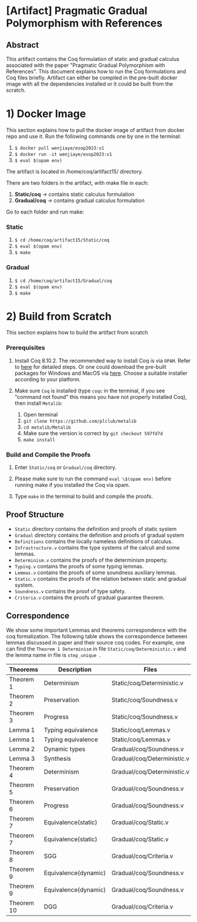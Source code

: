 #  [Artifact] Pragmatic Gradual Polymorphism with References

## Abstract

This artifact contains the Coq formulation of static and gradual calculus associated with the paper "Pragmatic Gradual Polymorphism with References". This document explains how to run the Coq formulations and Coq files briefly. Artifact can either be compiled in the pre-built docker image with all the dependencies installed or it could be built from the scratch.

# 1) Docker Image #

This section explains how to pull the docker image of artifact from docker repo and use it. Run the following commands one by one in the terminal:

1. `$ docker pull wenjiaye/esop2023:v1`
2. `$ docker run -it wenjiaye/esop2023:v1`
3. `$ eval $(opam env)`

The artifact is located in /home/coq/artifact15/ directory.

There are two folders in the artifact, with make file in each:

1. **Static/coq** → contains static calculus formulation
2. **Gradual/coq** → contains gradual calculus formulation


Go to each folder and run make:

### Static

1. `$ cd /home/coq/artifact15/Static/coq`
2. `$ eval $(opam env)`
3. `$ make`
   

### Gradual

1. `$ cd /home/coq/artifact15/Gradual/coq`
2. `$ eval $(opam env)`
3. `$ make`



# 2) Build from Scratch #

This section explains how to build the artifact from scratch

### Prerequisites

1. Install Coq 8.10.2.
   The recommended way to install Coq is via `OPAM`. Refer to
   [here](https://coq.inria.fr/opam/www/using.html) for detailed steps. Or one could
   download the pre-built packages for Windows and MacOS via
   [here](https://github.com/coq/coq/releases/tag/V8.10.2). Choose a suitable installer
   according to your platform.

2. Make sure `Coq` is installed (type `coqc` in the terminal, if you see "command
   not found" this means you have not properly installed Coq), then install `Metalib`:
   1. Open terminal
   2. `git clone https://github.com/plclub/metalib`
   3. `cd metalib/Metalib`
   4. Make sure the version is correct by `git checkout 597fd7d`
   5. `make install`


### Build and Compile the Proofs

1. Enter  `Static/coq` or `Gradual/coq`  directory.

2. Please make sure to run the command `eval \$(opam env)` before running make if 
   you installed the Coq via opam. 

3. Type `make` in the terminal to build and compile the proofs.


## Proof Structure

- `Static` directory contains the definition and proofs of static system
- `Gradual` directory contains the definition and proofs of gradual system
- `Definitions` contains the locally nameless definitions of calculus.
- `Infrastructure.v` contains the type systems of the calculi and some lemmas.
- `Determinism.v` contains the proofs of the determinism property.
- `Typing.v` contains the proofs of some typing lemmas.
- `Lemmas.v` contains the proofs of some soundness auxiliary lemmas.
- `Static.v` contains the proofs of the relation between static and gradual system.
- `Soundness.v` contains the proof of type safety.
- `Criteria.v` contains the proofs of gradual guarantee theorem.

## Correspondence


We show some important Lemmas and theorems correspondence with the coq formalization. The following table shows the correspondence between lemmas discussed in paper and their source coq codes. For example, one can find the `Theorem 1 Determinism` in file `Static/coq/Deterministic.v` and the lemma name in file is `step_unique `.


| Theorems   | Description          | Files                       | Name in Coq             |
|------------|----------------------|-----------------------------|-------------------------|
| Theorem 1  | Determinism          | Static/coq/Deterministic.v  | step\_unique            |
| Theorem 2  | Preservation         | Static/coq/Soundness.v      | preservation            |
| Theorem 3  | Progress             | Static/coq/Soundness.v      | progress                |
| Lemma 1    | Typing equivalence   | Static/coq/Lemmas.v         | typing\_atyping         |
| Lemma 1    | Typing equivalence   | Static/coq/Lemmas.v         | atyping\_typing         |
| Lemma 2    | Dynamic types        | Gradual/coq/Soundness.v     | ptype\_inf              |
| Lemma 3    | Synthesis            | Gradual/coq/Deterministic.v | typing\_chk2            |
| Theorem 4  | Determinism          | Gradual/coq/Deterministic.v | step\_unique            |
| Theorem 5  | Preservation         | Gradual/coq/Soundness.v     | preservation            |
| Theorem 6  | Progress             | Gradual/coq/Soundness.v     | progress                |
| Theorem 7  | Equivalence(static)  | Gradual/coq/Static.v        | typing\_styping         |
| Theorem 7  | Equivalence(static)  | Gradual/coq/Static.v        | styping\_typing         |
| Theorem 8  | SGG                  | Gradual/coq/Criteria.v      | SGG\_both               |
| Theorem 9  | Equivalence(dynamic) | Gradual/coq/Soundness.v     | static\_stepd\_dyn\_chk |
| Theorem 9  | Equivalence(dynamic) | Gradual/coq/Soundness.v     | static\_stepd\_dyn\_chk |
| Theorem 10 | DGG                  | Gradual/coq/Criteria.v      | dynamic\_guarantee\_dir |
